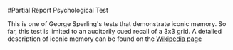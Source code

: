 #Partial Report Psychological Test

This is one of George Sperling's tests that demonstrate iconic memory. So far, this test is limited to an auditorily cued recall of a 3x3 grid. 
A detailed description of iconic memory can be found on the [Wikipedia page](https://en.wikipedia.org/wiki/Iconic_memory)

